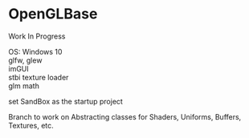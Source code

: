 # OpenGLBase 
Work In Progress

OS: Windows 10  
glfw, glew  
imGUI  
stbi texture loader  
glm math   

set SandBox as the startup project  

Branch to work on Abstracting classes for Shaders, Uniforms, Buffers, Textures, etc.

